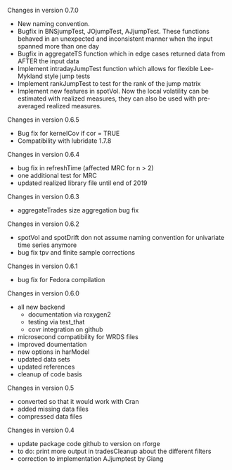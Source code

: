 Changes in version 0.7.0
 - New naming convention.
 - Bugfix in BNSjumpTest, JOjumpTest, AJjumpTest. These functions behaved in an unexpected and inconsistent manner when the input spanned more than one day
 - Bugfix in aggregateTS function which in edge cases returned data from AFTER the input data
 - Implement intradayJumpTest function which allows for flexible Lee-Mykland style jump tests
 - Implement rankJumpTest to test for the rank of the jump matrix
 - Implement new features in spotVol. Now the local volatility can be estimated with realized measures, they can also be used with pre-averaged realized measures.


Changes in version 0.6.5
 - Bug fix for kernelCov if cor = TRUE
 - Compatibility with lubridate 1.7.8

Changes in version 0.6.4
 - bug fix in refreshTime (affected MRC for n > 2)
 - one additional test for MRC
 - updated realized library file until end of 2019

Changes in version 0.6.3
 - aggregateTrades size aggregation bug fix
 
Changes in version 0.6.2
 - spotVol and spotDrift don not assume naming convention for univariate time series anymore
 - bug fix tpv and finite sample corrections
 
Changes in version 0.6.1
 - bug fix for Fedora compilation
 
Changes in version 0.6.0
 - all new backend
   - documentation via roxygen2
   - testing via test_that
   - covr integration on github
 - microsecond compatibility for WRDS files
 - improved doumentation
 - new options in harModel
 - updated data sets
 - updated references
 - cleanup of code basis
 
Changes in version 0.5
 - converted so that it would work with Cran
 - added missing data files
 - compressed data files

Changes in version 0.4
 - update package code github to version on rforge
 - to do: print more output in tradesCleanup about the different filters
 - correction to implementation AJjumptest by Giang


 



 
